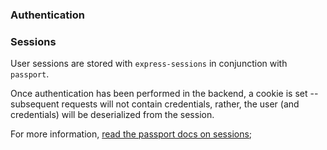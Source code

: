 ### Authentication

### Sessions

User sessions are stored with `express-sessions` in conjunction with `passport`.

Once authentication has been performed in the backend, a cookie is set -- subsequent requests will not contain credentials, rather, the user (and credentials) will be deserialized from the session.

For more information, [read the passport docs on sessions](https://www.passportjs.org/docs/configure/#sessions);